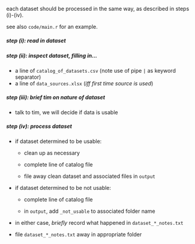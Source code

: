 

each dataset should be processed in the same way, as described in steps (i)-(iv). 

see also `code/main.r` for an example.



##### step (i): read in dataset



##### step (ii): inspect dataset, filling in...

  - a line of `catalog_of_datasets.csv` (note use of pipe `|` as keyword separator)
  - a line of `data_sources.xlsx` (*iff first time source is used*)


##### step (iii): brief tim on nature of dataset

  - talk to tim, we will decide if data is usable 


##### step (iv): process dataset

  - if dataset determined to be usable:

      - clean up as necessary
  
      - complete line of catalog file
  
      - file away clean dataset and associated files in `output`

  - if dataset determined to be not usable:
  
      - complete line of catalog file
  
      - in `output`, add `_not_usable` to associated folder name

  - in either case, *briefly* record what happened in `dataset_*_notes.txt`
  
  - file `dataset_*_notes.txt` away in appropriate folder

